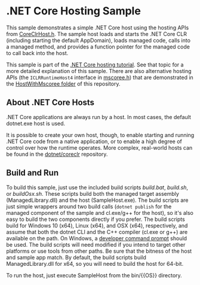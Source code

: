 .NET Core Hosting Sample
========================

This sample demonstrates a simple .NET Core host using the hosting APIs from [CoreClrHost.h](https://github.com/dotnet/coreclr/blob/master/src/coreclr/hosts/inc/coreclrhost.h). The sample host loads and starts the .NET Core CLR (including starting the default AppDomain), loads managed code, calls into a managed method, and provides a function pointer for the managed code to call back into the host.

This sample is part of the [.NET Core hosting tutorial](https://docs.microsoft.com/dotnet/core/tutorials/netcore-hosting). See that topic for a more detailed explanation of this sample. There are also alternative hosting APIs (the `ICLRRuntimeHost4` interface in [mscoree.h](https://github.com/dotnet/coreclr/tree/master/src/pal/prebuilt/inc/mscoree.h)) that are demonstrated in the [HostWithMscoree folder](../HostWithMsCoree) of this repository.

About .NET Core Hosts
---------------------

.NET Core applications are always run by a host. In most cases, the default dotnet.exe host is used.

It is possible to create your own host, though, to enable starting and running .NET Core code from a native application, or to enable a high degree of control over how the runtime operates. More complex, real-world hosts can be found in the [dotnet/coreclr](https://github.com/dotnet/coreclr/tree/master/src/coreclr/hosts) repository.

Build and Run
-------------

To build this sample, just use the included build scripts *build.bat*, *build.sh*, or *buildOsx.sh*. These scripts build both the managed target assembly (ManagedLibrary.dll) and the host (SampleHost.exe). The build scripts are just simple wrappers around two build calls (`dotnet publish` for the managed component of the sample and cl.exe/g++ for the host), so it's also easy to build the two components directly if you prefer. The build scripts build for Windows 10 (x64), Linux (x64), and OSX (x64), respectively, and assume that both the dotnet CLI and the C++ compiler (cl.exe or g++) are available on the path. On Windows, a [developer command prompt](https://docs.microsoft.com/cpp/build/building-on-the-command-line#developer_command_prompt_shortcuts) should be used. The build scripts will need modified if you intend to target other platforms or use tools from other paths. Be sure that the bitness of the host and sample app match. By default, the build scripts build ManagedLibrary.dll for x64, so you will need to build the host for 64-bit.

To run the host, just execute SampleHost from the bin/{{OS}} directory.

